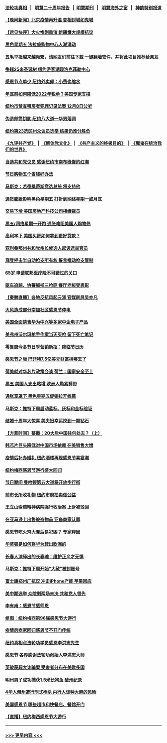 #### [法轮功真相](https://github.com/gfw-breaker/truth/blob/master/README.md?t=0) &nbsp;&nbsp;|&nbsp;&nbsp; [明慧二十周年报告](https://github.com/gfw-breaker/mh-reports/blob/master/README.md?t=0) &nbsp;&nbsp;|&nbsp;&nbsp;[明慧期刊](https://github.com/gfw-breaker/mh-qikan) &nbsp;&nbsp;|&nbsp;&nbsp; [明慧海外之窗](https://github.com/gfw-breaker/mh-news/blob/master/README.md?t=0) &nbsp;&nbsp;|&nbsp;&nbsp; [神韵特别报道](https://github.com/gfw-breaker/mh-news/blob/master/shenyun.md?t=0)
#### [【晚间新闻】北京疫情再升温 变相封城如鬼城](../pages/nsc412/n13873490.md?t=11261701) 
#### [【远见快评】大火惨剧重演 新疆爆大规模抗议](../pages/nsc412/n13873301.md?t=11261701) 
#### [黑色星期五 法拉盛购物中心人潮涌动](../pages/nsc412/n13873387.md?t=11261701) 
#### 五毛举报越来越频繁，请网友们前往下载 [一键翻墙软件](https://github.com/gfw-breaker/ssr-accounts)，并将此项目推荐给亲友
#### [争睹25米圣诞树 纽约游客潮现洛克菲勒中心](../pages/nsc412/n13873393.md?t=11261701) 
#### [感恩节点单少 纽约外卖郎：小费也缩水](../pages/nsc412/n13873392.md?t=11261701) 
#### [年底前如何降低2022年税单？美国专家支招](../pages/nsc412/n13873314.md?t=11261701) 
#### [纽约市禁查租房者犯罪记录法案 12月8日公听](../pages/nsc412/n13873402.md?t=11261701) 
#### [伪造邮筒钥匙 纽约八大道一华男落网](../pages/nsc412/n13873428.md?t=11261701) 
#### [纽约第23选区州众议员选举 结果仍难分胜负](../pages/nsc412/n13873433.md?t=11261701) 
#### [《九评共产党》](https://github.com/begood0513/9ping.md/blob/master/README.md) &nbsp;|&nbsp; [《解体党文化》](../../../../jtdwh.md/blob/master/README.md)  &nbsp;|&nbsp; [《共产主义的终极目的》](../../../../gczydzjmd.md/blob/master/README.md) &nbsp;|&nbsp; [《魔鬼在统治我们的世界》](../../../../mgztzwmdsj.md/blob/master/README.md) 
#### [当选共和党议员 感谢纽约市南布碌崙的红潮](../pages/nsc412/n13873426.md?t=11261701) 
#### [节日购物五个省钱好办法](../pages/nsc412/n13873400.md?t=11261701) 
#### [马斯克：若德桑蒂斯竞选总统 将支持他](../pages/nsc412/n13873416.md?t=11261701) 
#### [通货膨胀影响黑色星期五 打折到网络星期一或月底](../pages/nsc412/n13873384.md?t=11261701) 
#### [交易下滑 美国房地产科技公司相继裁员](../pages/nsc412/n13873382.md?t=11261701) 
#### [黑五/网络星期一开跑 通胀难阻美国人购物热](../pages/nsc412/n13873366.md?t=11261701) 
#### [高利率下 美国买房如何拿到更好贷款？](../pages/nsc412/n13873361.md?t=11261701) 
#### [亚利桑那州共和党州长候选人起诉选举官员](../pages/nsc412/n13873295.md?t=11261701) 
#### [拜登抨击半自动枪支所有权 誓言推动枪支管制](../pages/nsc412/n13873289.md?t=11261701) 
#### [65岁 申请联邦医疗险不可错过的关口](../pages/nsc412/n13873324.md?t=11261701) 
#### [驱车追踪、协警抓捕三抢匪 餐厅老板受表彰](../pages/nsc412/n13873316.md?t=11261701) 
#### [【秦鹏直播】各地反抗风起云涌 官媒刷屏吴亦凡](../pages/nsc412/n13873296.md?t=11261701) 
#### [大风造成部分南加社区感恩节停电](../pages/nsc412/n13873307.md?t=11261701) 
#### [美国全面禁售华为中兴等多家中企电子产品](../pages/nsc412/n13873193.md?t=11261701) 
#### [美弗州沃尔玛枪手作案当天买枪 留下死亡笔记](../pages/nsc412/n13873287.md?t=11261701) 
#### [零售商今冬节日季营销新招：降临节日历](../pages/nsc412/n13873130.md?t=11261701) 
#### [感恩节之际 巴菲特7.5亿美元财富捐哪去了](../pages/nsc412/n13873205.md?t=11261701) 
#### [荷美就对华芯片政策会谈 荷兰：国家安全至上](../pages/nsc412/n13873080.md?t=11261701) 
#### [黑五 美国人支出略增 欧洲人勒紧裤带](../pages/nsc412/n13873127.md?t=11261701) 
#### [通胀笼罩下 黑色星期五促销拉开帷幕](../pages/nsc412/n13873074.md?t=11261701) 
#### [马斯克：推特下周启动蓝标、灰标和金标验证](../pages/nsc412/n13872957.md?t=11261701) 
#### [结婚十周年大惊喜 美夫妇幸运挖到一颗钻石](../pages/nsc412/n13872770.md?t=11261701) 
#### [【方菲时间】蔡霞：20大后中国往何处去？（上）](../pages/nsc412/n13872567.md?t=11261701) 
#### [韩芯片巨头降低对中国市场依赖 在美销售大增](../pages/nsc412/n13872792.md?t=11261701) 
#### [疫情后补办婚礼 纽约酒楼再现感恩节喜宴潮](../pages/nsc412/n13872709.md?t=11261701) 
#### [纽约梅西感恩节游行盛大回归](../pages/nsc412/n13872658.md?t=11261701) 
#### [节日期间 曼哈顿第五大道将开放步行街](../pages/nsc412/n13872706.md?t=11261701) 
#### [前市长所收礼物 纽约市府拍卖做公益](../pages/nsc412/n13872703.md?t=11261701) 
#### [王立山索赔精神病院强行收治案 上诉被驳回](../pages/nsc412/n13872633.md?t=11261701) 
#### [在亚马逊上出售被盗物品 亚裔商家认罪](../pages/nsc412/n13872630.md?t=11261701) 
#### [感恩节吃火鸡大餐后易犯困？ 专家释因](../pages/nsc412/n13872542.md?t=11261701) 
#### [华盛顿是如何将华为赶出欧洲的](../pages/nsc412/n13871839.md?t=11261701) 
#### [长春人演绎出的长春魂：维护正义才无惧](../pages/nsc412/n13871764.md?t=11261701) 
#### [马斯克：推特下周开始“大赦”被封账号](../pages/nsc412/n13872553.md?t=11261701) 
#### [富士康郑州厂抗议 冲击iPhone产能 苹果回应](../pages/nsc412/n13872430.md?t=11261701) 
#### [美中期选举 众院剩两场未决 共和党人领先](../pages/nsc412/n13872540.md?t=11261701) 
#### [李有甫：感恩节感师恩](../pages/nsc412/n13872529.md?t=11261701) 
#### [组图：纽约梅西第96届感恩节大游行](../pages/nsc412/n13872464.md?t=11261701) 
#### [疫情后商家回归感恩节不开门传统](../pages/nsc412/n13872108.md?t=11261701) 
#### [纽约真相点法轮功学员感恩李洪志先生](../pages/nsc412/n13872015.md?t=11261701) 
#### [感恩节 各界感谢法轮功创始人李洪志大师](../pages/nsc412/n13872002.md?t=11261701) 
#### [英破获超大诈骗案 受害者分布在美欧多国](../pages/nsc412/n13872410.md?t=11261701) 
#### [明州男子成功捕获1.5米长狗鱼 破州纪录](../pages/nsc412/n13871964.md?t=11261701) 
#### [4华人俄州遭行刑式枪杀 内行人谈种大麻的风险](../pages/nsc412/n13872029.md?t=11261701) 
#### [美国感恩节 哪些超市和快餐店、餐馆开门](../pages/nsc412/n13872360.md?t=11261701) 
#### [【直播】纽约梅西感恩节大游行](../pages/nsc412/n13871991.md?t=11261701) 

----
#### [ >>> 更早内容 <<< ](../indexes/nsc412-earlier.md)
